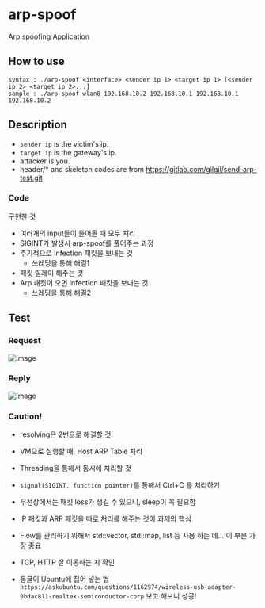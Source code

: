 # arp-spoof
Arp spoofing Application

## How to use
```shell
syntax : ./arp-spoof <interface> <sender ip 1> <target ip 1> [<sender ip 2> <target ip 2>...]
sample : ./arp-spoof wlan0 192.168.10.2 192.168.10.1 192.168.10.1 192.168.10.2
```
## Description
* `sender ip` is the victim's ip.
* `target ip` is the gateway's ip.
* attacker is you.
* header/* and skeleton codes are from https://gitlab.com/gilgil/send-arp-test.git

### Code
구현한 것
* 여러개의 input들이 들어올 때 모두 처리
* SIGINT가 발생시 arp-spoof를 풀어주는 과정
* 주기적으로 Infection 패킷을 보내는 것
  * 쓰레딩을 통해 해결1
* 패킷 릴레이 해주는 것
* Arp 패킷이 오면 infection 패킷을 보내는 것
  * 쓰레딩을 통해 해결2
 

## Test 
### Request
![image](https://user-images.githubusercontent.com/56115311/137070298-1368d366-fa0b-49b0-bd93-d9c6258287ef.png)
### Reply
![image](https://user-images.githubusercontent.com/56115311/137070343-74593284-050b-4a7a-981e-19e144223d3f.png)

### Caution!
* resolving은 2번으로 해결할 것.
* VM으로 실행할 때, Host ARP Table 처리
* Threading을 통해서 동시에 처리할 것
* `signal(SIGINT, function pointer)`를 통해서 Ctrl+C 를 처리하기
* 무선상에서는 패킷 loss가 생길 수 있으니, sleep이 꼭 필요함
* IP 패킷과 ARP 패킷을 따로 처리를 해주는 것이 과제의 핵심
* Flow를 관리하기 위해서 std::vector, std::map, list 등 사용 하는 데... 이 부분 가장 중요
* TCP, HTTP 잘 이동하는 지 확인

* 동글이 Ubuntu에 집어 넣는 법 `https://askubuntu.com/questions/1162974/wireless-usb-adapter-0bdac811-realtek-semiconductor-corp` 보고 해보니 성공!

